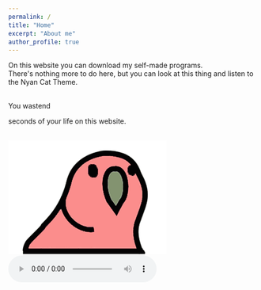 ```yaml
---
permalink: /
title: "Home"
excerpt: "About me"
author_profile: true
---
```

On this website you can download my self-made programs.
<br>There's nothing more to do here, but you can look at this thing and listen to the Nyan Cat Theme.


<br>You wastend
<br><span id="seconds"></span>
<script>
var sec = 0;
    function pad ( val ) { return val > 9 ? val : "0" + val; }
    setInterval( function(){
        document.getElementById("seconds").innerHTML=pad(++sec%9999999999999999999999999999999);
    }, 1000);
</script>
  seconds of your life on this website.
  
  
<br><img src="/files/wabbl.gif" alt="Wabbl" width="320" height="229">
<br>
<audio controls>
  <source src="/files/nyan.mp3" type="audio/mp3">
  <source src="/files/nyan.mp3" type="audio/mp3">
Your browser does not support the audio element.
</audio>


<script> </script>